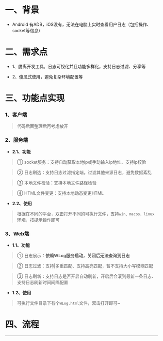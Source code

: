 # 一、背景

- Android 有ADB，iOS没有，无法在电脑上实时查看用户日志（包括操作、socket等信息）




# 二、需求点

- 1、脱离开发工具，日志可视化并且功能多样化，支持日志过滤、分享等


- 2、傻瓜式使用，避免复杂环境配置等




# 三、功能点实现

### 1、客户端

> 代码后面整理后再考虑放开

### 2、服务端
- **2.1、功能**

> ① socket服务：支持自动获取本地ip或手动输入ip地址、支持ip校验

> ② 日志刷选：支持日志过滤指定端，过滤其他来源日志，避免数据紊乱

> ③ 本地文件检验：支持本地文件路径检验

> ④ HTML文件变更：支持本地动态变更HTML




- **2.2、使用**

> 根据在不同的平台，双击打开不同的可执行文件，支持`win、macos、linux`环境，按提示操作即可


### 3、Web端
- **1.1、功能**

> ① 日志展示：**依赖WLog服务启动，关闭后无法查询到日志**

> ② 日志过滤：支持|多重匹配、支持高亮匹配，暂不支持大小写模糊匹配

> ③ 日志刷新：支持日志是否开启自动刷新，开启后会滚到最新一条日志、支持日志刷新时间间隔配置




- **1.2、使用**

> 可执行文件目录下有个`WLog.html`文件，双击打开即可~

# 四、流程







---






